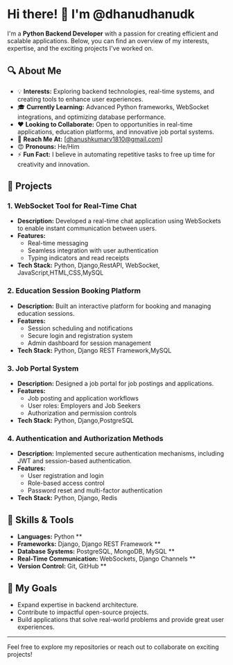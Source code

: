 # Hi there! 👋 I'm @dhanudhanudk

I'm a **Python Backend Developer** with a passion for creating efficient and scalable applications. Below, you can find an overview of my interests,
expertise, and the exciting projects I've worked on.

## 🔍 About Me

- 💡 **Interests:** Exploring backend technologies, real-time systems, and creating tools to enhance user experiences.
- 🎓 **Currently Learning:** Advanced Python frameworks, WebSocket integrations, and optimizing database performance.
- ❤️ **Looking to Collaborate:** Open to opportunities in real-time applications, education platforms, and innovative job portal systems.
- 📧 **Reach Me At:** [dhanushkumarv1810@gmail.com]
- 😍 **Pronouns:** He/Him
- ⚡ **Fun Fact:** I believe in automating repetitive tasks to free up time for creativity and innovation.
  

## 🚀 Projects

### 1. **WebSocket Tool for Real-Time Chat**
   - **Description:** Developed a real-time chat application using WebSockets to enable instant communication between users.
   - **Features:**
     - Real-time messaging
     - Seamless integration with user authentication
     - Typing indicators and read receipts
   - **Tech Stack:** Python, Django,RestAPI, WebSocket, JavaScript,HTML,CSS,MySQL

### 2. **Education Session Booking Platform**
   - **Description:** Built an interactive platform for booking and managing education sessions.
   - **Features:**
     - Session scheduling and notifications
     - Secure login and registration system
     - Admin dashboard for session management
   - **Tech Stack:** Python, Django REST Framework,MySQL

### 3. **Job Portal System**
   - **Description:** Designed a job portal for job postings and applications.
   - **Features:**
     - Job posting and application workflows
     - User roles: Employers and Job Seekers
     - Authorization and permission controls
   - **Tech Stack:** Python, Django,PostgreSQL

### 4. **Authentication and Authorization Methods**
   - **Description:** Implemented secure authentication mechanisms, including JWT and session-based authentication.
   - **Features:**
     - User registration and login
     - Role-based access control
     - Password reset and multi-factor authentication
   - **Tech Stack:** Python, Django, Redis

## 🔧 Skills & Tools

- **Languages:** Python **
- **Frameworks:** Django, Django REST Framework **
- **Database Systems:** PostgreSQL, MongoDB, MySQL **
- **Real-Time Communication:** WebSockets, Django Channels **
- **Version Control:** Git, GitHub **

## 🌟 My Goals

- Expand expertise in backend architecture.
- Contribute to impactful open-source projects.
- Build applications that solve real-world problems and provide great user experiences.

---
Feel free to explore my repositories or reach out to collaborate on exciting projects!

